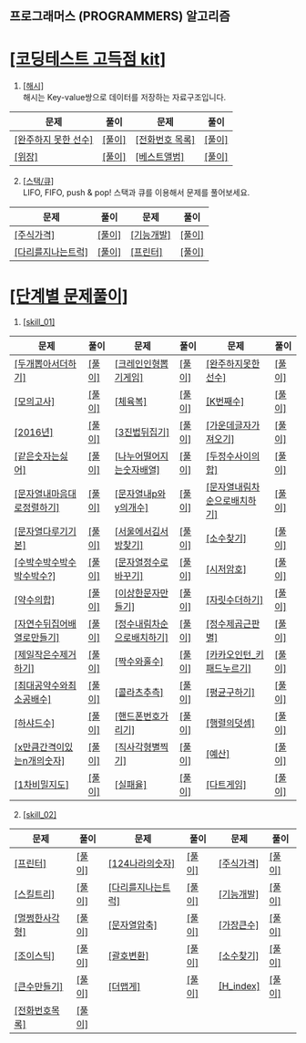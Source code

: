 ## 프로그래머스 (PROGRAMMERS) 알고리즘
# [[코딩테스트 고득점 kit]](https://programmers.co.kr/learn/challenges?tab=algorithm_practice_kit)

1. [[해시]](https://programmers.co.kr/learn/courses/30/parts/12077)   
해시는 Key-value쌍으로 데이터를 저장하는 자료구조입니다.
   
문제 | 풀이 | 문제 | 풀이
---- | ---- | ---- | ---- 
[[완주하지 못한 선수]](https://programmers.co.kr/learn/courses/30/lessons/42576) | [[풀이]](./src//python/코딩테스트_고득점_kit/해시/완주하지못한선수.py) | [[전화번호 목록]](https://programmers.co.kr/learn/courses/30/lessons/42577) | [[풀이]](./src//python/코딩테스트_고득점_kit/해시/전화번호목록.py) 
[[위장]](https://programmers.co.kr/learn/courses/30/lessons/42578) | [[풀이]](./src//python/코딩테스트_고득점_kit/해시/위장.py) | [[베스트앨범]](https://programmers.co.kr/learn/courses/30/lessons/42579) | [[풀이]](./src//python/코딩테스트_고득점_kit/해시/베스트앨범.py) 


2. [[스택/큐]](https://programmers.co.kr/learn/courses/30/parts/12081)   
LIFO, FIFO, push & pop! 스택과 큐를 이용해서 문제를 풀어보세요.  
   
문제 | 풀이 | 문제 | 풀이
---- | ---- | ---- | ----
[[주식가격]](https://programmers.co.kr/learn/courses/30/lessons/42584) | [[풀이]](./src/python/코딩테스트_고득점_kit/스택_큐/주식가격.py) | [[기능개발]](https://programmers.co.kr/learn/courses/30/lessons/42586) | [[풀이]](./src/python/코딩테스트_고득점_kit/스택_큐/기능개발.py)
[[다리를지나는트럭]](https://programmers.co.kr/learn/courses/30/lessons/42583) | [[풀이]](./src/python/코딩테스트_고득점_kit/스택_큐/다리를지나는트럭.py) | [[프린터]](https://programmers.co.kr/learn/courses/30/lessons/42587) | [[풀이]](./src/python/코딩테스트_고득점_kit/스택_큐/프린터.py)


# [[단계별 문제풀이]](https://programmers.co.kr/learn/challenges?tab=all_challenges)

1. [[skill_01]](https://programmers.co.kr/learn/challenges)
   
문제 | 풀이 | 문제 | 풀이 | 문제 | 풀이   
---- | ---- | ---- | ---- | ---- | ----   
[[두개뽑아서더하기]](https://programmers.co.kr/learn/courses/30/lessons/68644) | [[풀이]](./src/python/스킬테스트/level01/두개뽑아서더하기.py) | [[크레인인형뽑기게임]](https://programmers.co.kr/learn/courses/30/lessons/64061) | [[풀이]](./src/python/스킬테스트/level01/크레인인형뽑기게임.py) | [[완주하지못한선수]](https://programmers.co.kr/learn/courses/30/lessons/42576)   | [[풀이]](./src/python/스킬테스트/level01/완주하지못한선수.py)  
[[모의고사]](https://programmers.co.kr/learn/courses/30/lessons/42840) | [[풀이]](./src/python/스킬테스트/level01/모의고사.py) | [[체육복]](https://programmers.co.kr/learn/courses/30/lessons/42862) | [[풀이]](./src/python/스킬테스트/level01/체육복.py) | [[K번째수]](https://programmers.co.kr/learn/courses/30/lessons/42748) | [[풀이]](./src/python/스킬테스트/level01/K번째수.py)  
[[2016년]](https://programmers.co.kr/learn/courses/30/lessons/12901) | [[풀이]](./src/python/스킬테스트/level01/2016년.py) | [[3진법뒤집기]](https://programmers.co.kr/learn/courses/30/lessons/68935) | [[풀이]](./src/python/스킬테스트/level01/3진법뒤집기.py) | [[가운데글자가져오기]](https://programmers.co.kr/learn/courses/30/lessons/12903) | [[풀이]](./src/python/스킬테스트/level01/가운데글자가져오기.py)
[[같은숫자는싫어]](https://programmers.co.kr/learn/courses/30/lessons/12906) | [[풀이]](./src/python/스킬테스트/level01/같은숫자는싫어.py) | [[나누어떨어지는숫자배열]](https://programmers.co.kr/learn/courses/30/lessons/12910) | [[풀이]](./src/python/스킬테스트/level01/나누어떨어지는숫자배열.py) | [[두정수사이의합]](https://programmers.co.kr/learn/courses/30/lessons/12912) | [[풀이]](./src/python/스킬테스트/level01/두정수사이의합.py)
[[문자열내마음대로정렬하기]](https://programmers.co.kr/learn/courses/30/lessons/12915) | [[풀이]](./src/python/스킬테스트/level01/문자열내마음대로정렬하기.py) | [[문자열내p와y의개수]](https://programmers.co.kr/learn/courses/30/lessons/12916) | [[풀이]](./src/python/스킬테스트/level01/문자열내p와y의개수.py) | [[문자열내림차순으로배치하기]](https://programmers.co.kr/learn/courses/30/lessons/12917) | [[풀이]](./src/python/스킬테스트/level01/문자열내림차순으로배치하기.py)
[[문자열다루기기본]](https://programmers.co.kr/learn/courses/30/lessons/12917) | [[풀이]](./src/python/스킬테스트/level01/문자열다루기기본.py) | [[서울에서김서방찾기]](https://programmers.co.kr/learn/courses/30/lessons/12919) | [[풀이]](./src/python/스킬테스트/level01/서울에서김서방찾기.py) | [[소수찾기]](https://programmers.co.kr/learn/courses/30/lessons/12921) | [[풀이]](./src/python/스킬테스트/level01/소수찾기.py) |
 [[수박수박수박수박수박수?]](https://programmers.co.kr/learn/courses/30/lessons/12922) | [[풀이]](./src/python/스킬테스트/level01/수박수박수박수박수박수.py) | [[문자열정수로바꾸기]](https://programmers.co.kr/learn/courses/30/lessons/12925) | [[풀이]](./src/python/스킬테스트/level01/문자열정수로바꾸기.py) | [[시저암호]](https://programmers.co.kr/learn/courses/30/lessons/12926) | [[풀이]](./src/python/스킬테스트/level01/시저암호.py) 
[[약수의합]](https://programmers.co.kr/learn/courses/30/lessons/12928) | [[풀이]](./src/python/스킬테스트/level01/약수의합.py) | [[이상한문자만들기]](https://programmers.co.kr/learn/courses/30/lessons/12930) | [[풀이]](./src/python/스킬테스트/level01/이상한문자만들기.py) | [[자릿수더하기]](https://programmers.co.kr/learn/courses/30/lessons/12931) | [[풀이]](./src/python/스킬테스트/level01/자릿수더하기.py) 
[[자연수뒤집어배열로만들기]](https://programmers.co.kr/learn/courses/30/lessons/12932) | [[풀이]](./src/python/스킬테스트/level01/자연수뒤집어배열로만들기.py) | [[정수내림차순으로배치하기]](https://programmers.co.kr/learn/courses/30/lessons/12933) | [[풀이]](./src/python/스킬테스트/level01/정수내림차순으로배치하기.py) | [[정수제곱근판별]](https://programmers.co.kr/learn/courses/30/lessons/12934) | [[풀이]](./src/python/스킬테스트/level01/정수제곱근판별.py)
[[제일작은수제거하기]](https://programmers.co.kr/learn/courses/30/lessons/12935 ) | [[풀이]](./src/python/스킬테스트/level01/제일작은수제거하기.py) | [[짝수와홀수]](https://programmers.co.kr/learn/courses/30/lessons/12937) | [[풀이]](./src/python/스킬테스트/level01/짝수와홀수.py) | [[카카오인턴_키패드누르기]](https://programmers.co.kr/learn/courses/30/lessons/67256) | [[풀이]](./src/python/스킬테스트/level01/카카오인턴_키패드누르기.py)
[[최대공약수와최소공배수]](https://programmers.co.kr/learn/courses/30/lessons/12940) | [[풀이]](./src/python/스킬테스트/level01/최대공약수와최소공배수.py) | [[콜라츠추측]](https://programmers.co.kr/learn/courses/30/lessons/12943) | [[풀이]](./src/python/스킬테스트/level01/콜라츠추측.py) | [[평균구하기]](https://programmers.co.kr/learn/courses/30/lessons/12944) | [[풀이]](./src/python/스킬테스트/level01/평균구하기.py)
[[하샤드수]](https://programmers.co.kr/learn/courses/30/lessons/12947) | [[풀이]](./src/python/스킬테스트/level01/하샤드수.py) | [[핸드폰번호가리기]](https://programmers.co.kr/learn/courses/30/lessons/12948) | [[풀이]](./src/python/스킬테스트/level01/핸드폰번호가리기.py) | [[행렬의덧셈]](https://programmers.co.kr/learn/courses/30/lessons/12950) | [[풀이]](./src/python/스킬테스트/level01/행렬의덧셈.py)
[[x만큼간격이있는n개의숫자]](https://programmers.co.kr/learn/courses/30/lessons/12954) | [[풀이]](./src/python/스킬테스트/level01/x만큼간격이있는n개의숫자.py) | [[직사각형별찍기]](https://programmers.co.kr/learn/courses/30/lessons/12969) | [[풀이]](./src/python/스킬테스트/level01/직사각형별찍기.py) | [[예산]](https://programmers.co.kr/learn/courses/30/lessons/12982) | [[풀이]](./src/python/스킬테스트/level01/예산.py)
[[1차비밀지도]](https://programmers.co.kr/learn/courses/30/lessons/17681) | [[풀이]](./src/python/스킬테스트/level01/1차비밀지도.py) | [[실패율]](https://programmers.co.kr/learn/courses/30/lessons/42889) | [[풀이]](./src/python/스킬테스트/level01/실패율.py) | [[다트게임]](https://programmers.co.kr/learn/courses/30/lessons/17682) | [[풀이]](./src/python/스킬테스트/level01/다트게임.py)

2. [[skill_02]](https://programmers.co.kr/learn/challenges)
   
문제 | 풀이 | 문제 | 풀이 | 문제 | 풀이   
---- | ---- | ---- | ---- | ---- | ---- 
[[프린터]](https://programmers.co.kr/learn/courses/30/lessons/42587) | [[풀이]](./src/python/스킬테스트/level02/프린터.py) | [[124나라의숫자]](https://programmers.co.kr/learn/courses/30/lessons/12899) | [[풀이]](./src/python/스킬테스트/level02/124나라의숫자.py) | [[주식가격]](https://programmers.co.kr/learn/courses/30/lessons/42584) | [[풀이]](./src/python/스킬테스트/level02/주식가격.py)
[[스킬트리]](https://programmers.co.kr/learn/courses/30/lessons/49993) | [[풀이]](./src/python/스킬테스트/level02/스킬트리.py) | [[다리를지나는트럭]](https://programmers.co.kr/learn/courses/30/lessons/42583) | [[풀이]](./src/python/스킬테스트/level02/다리를지나는트럭.py) | [[기능개발]](https://programmers.co.kr/learn/courses/30/lessons/42586) | [[풀이]](./src/python/스킬테스트/level02/기능개발.py) 
[[멀쩡한사각형]](https://programmers.co.kr/learn/courses/30/lessons/62048) | [[풀이]](./src/python/스킬테스트/level02/멀쩡한사각형.py) | [[문자열압축]](https://programmers.co.kr/learn/courses/30/lessons/60057) | [[풀이]](./src/python/스킬테스트/level02/문자열압축.py) | [[가장큰수]](https://programmers.co.kr/learn/courses/30/lessons/42746) | [[풀이]](./src/python/스킬테스트/level02/가장큰수.py) 
[[조이스틱]](https://programmers.co.kr/learn/courses/30/lessons/42860) | [[풀이]](./src/python/스킬테스트/level02/조이스틱.py) | [[괄호변환]](https://programmers.co.kr/learn/courses/30/lessons/60058) | [[풀이]](./src/python/스킬테스트/level02/괄호변환.py) | [[소수찾기]](https://programmers.co.kr/learn/courses/30/lessons/42839) | [[풀이]](./src/python/스킬테스트/level02/소수찾기.py) 
[[큰수만들기]](https://programmers.co.kr/learn/courses/30/lessons/42883) | [[풀이]](./src/python/스킬테스트/level02/큰수만들기.py) | [[더맵게]](https://programmers.co.kr/learn/courses/30/lessons/42626) | [[풀이]](./src/python/스킬테스트/level02/더맵게.py) | [[H_index]](https://programmers.co.kr/learn/courses/30/lessons/42747) | [[풀이]](./src/python/스킬테스트/level02/H_index.py)   
[[전화번호목록]](https://programmers.co.kr/learn/courses/30/lessons/42577) | [[풀이]](./src/python/스킬테스트/level02/전화번호목록.py) |